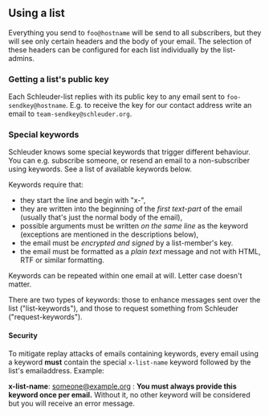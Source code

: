 ## Using a list

Everything you send to `foo@hostname` will be send to all subscribers, but they will see only certain headers and the body of your email. The selection of these headers can be configured for each list individually by the list-admins.

### Getting a list's public key

Each Schleuder-list replies with its public key to any email sent to `foo-sendkey@hostname`. E.g. to receive the key for our contact address write an email to `team-sendkey@schleuder.org`.

### Special keywords

Schleuder knows some special keywords that trigger different behaviour. You can e.g. subscribe someone, or resend an email to a non-subscriber using keywords. See a list of available keywords below.

Keywords require that:

* they start the line and begin with "x-",
* they are written into the beginning of the *first text-part* of the email (usually that's just the normal body of the email),
* possible arguments must be written *on the same line* as the keyword (exceptions are mentioned in the descriptions below),
* the email must be *encrypted and signed* by a list-member's key.
* the email must be formatted as a *plain text* message and not with HTML, RTF or similar formatting.

Keywords can be repeated within one email at will.
Letter case doesn't matter.

There are two types of keywords: those to enhance messages sent over the list ("list-keywords"), and those to request something from Schleuder ("request-keywords").

#### Security

To mitigate replay attacks of emails containing keywords, every email using a keyword **must** contain the special `x-list-name` keyword followed by the list's emailaddress. Example:

**x-list-name**: someone@example.org
: **You must always provide this keyword once per email.** Without it, no other keyword will be considered but you will receive an error message.

